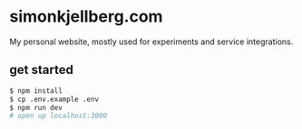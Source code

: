 # simonkjellberg.com

My personal website, mostly used for experiments and service integrations.

## get started
```sh
$ npm install
$ cp .env.example .env
$ npm run dev
# open up localhost:3000
```
